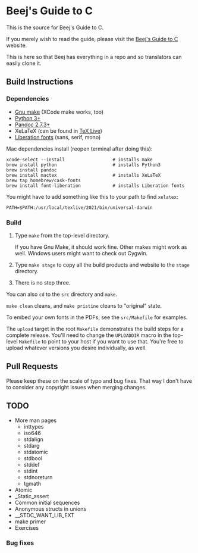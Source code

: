 # Beej's Guide to C

This is the source for Beej's Guide to C.

If you merely wish to read the guide, please visit the [Beej's Guide to
C](https://beej.us/guide/bgc/) website.

This is here so that Beej has everything in a repo and so translators
can easily clone it.

## Build Instructions

### Dependencies

* [Gnu make](https://www.gnu.org/software/make/) (XCode make works, too)
* [Python 3+](https://www.python.org/)
* [Pandoc 2.7.3+](https://pandoc.org/)
* XeLaTeX (can be found in [TeX Live](https://www.tug.org/texlive/))
* [Liberation fonts](https://en.wikipedia.org/wiki/Liberation_fonts) (sans, serif, mono)

Mac dependencies install (reopen terminal after doing this):

```
xcode-select --install                  # installs make
brew install python                     # installs Python3
brew install pandoc
brew install mactex                     # installs XeLaTeX
brew tap homebrew/cask-fonts
brew install font-liberation            # installs Liberation fonts
```

You might have to add something like this to your path to find `xelatex`:

```
PATH=$PATH:/usr/local/texlive/2021/bin/universal-darwin
```

### Build

1. Type `make` from the top-level directory.

   If you have Gnu Make, it should work fine.  Other makes might work as
   well.  Windows users might want to check out Cygwin.

2. Type `make stage` to copy all the build products and website to the
   `stage` directory.

3. There is no step three.

You can also `cd` to the `src` directory and `make`.

`make clean` cleans, and `make pristine` cleans to "original" state.

To embed your own fonts in the PDFs, see the `src/Makefile` for examples.

The `upload` target in the root `Makefile` demonstrates the build steps
for a complete release.  You'll need to change the `UPLOADDIR` macro in
the top-level `Makefile` to point to your host if you want to use that.
You're free to upload whatever versions you desire individually, as
well.

## Pull Requests

Please keep these on the scale of typo and bug fixes. That way I don't
have to consider any copyright issues when merging changes.

## TODO

* More man pages
  * inttypes
  * iso646
  * stdalign
  * stdarg
  * stdatomic
  * stdbool
  * stddef
  * stdint
  * stdnoreturn
  * tgmath
* Atomic
* _Static_assert
* Common initial sequences
* Anonymous structs in unions
* __STDC_WANT_LIB_EXT
* make primer
* Exercises

### Bug fixes
